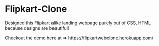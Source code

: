 ﻿# Flipkart-Clone


Designed this Flipkart alike landing webpage purely out of CSS, HTML because designs are beautiful!

Checkout the demo here at => https://flipkartwebclone.herokuapp.com/ 
